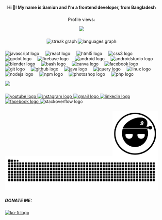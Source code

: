 <h4  align="center">Hi 👋! My name is Samiun and I'm a frontend developer, from Bangladesh</h4>

  

###

  

<div  align="center">
<p>Profile views:</p>
<img  src="https://profile-counter.glitch.me/samiunnafis/count.svg?"  />

</div>

  

###

  

<div  align="center">

<img  src="https://streak-stats.demolab.com?user=samiunnafis&locale=en&mode=daily&theme=dracula&hide_border=false&border_radius=5"  height="150"  alt="streak graph"  />

<img  src="https://github-readme-stats.vercel.app/api/top-langs?username=samiunnafis&locale=en&hide_title=false&layout=compact&card_width=320&langs_count=5&theme=dracula&hide_border=false"  height="150"  alt="languages graph"  />

</div>

  

###

  

<div  align="left">

<img  src="https://cdn.jsdelivr.net/gh/devicons/devicon/icons/javascript/javascript-original.svg"  height="30"  alt="javascript logo"  />

<img  width="12"  />

<img  src="https://cdn.jsdelivr.net/gh/devicons/devicon/icons/react/react-original.svg"  height="30"  alt="react logo"  />

<img  width="12"  />

<img  src="https://cdn.jsdelivr.net/gh/devicons/devicon/icons/html5/html5-original.svg"  height="30"  alt="html5 logo"  />

<img  width="12"  />

<img  src="https://cdn.jsdelivr.net/gh/devicons/devicon/icons/css3/css3-original.svg"  height="30"  alt="css3 logo"  />

<img  width="12"  />

<img  src="https://cdn.jsdelivr.net/gh/devicons/devicon/icons/godot/godot-original.svg"  height="30"  alt="godot logo"  />

<img  width="12"  />

<img  src="https://cdn.jsdelivr.net/gh/devicons/devicon/icons/firebase/firebase-plain.svg"  height="30"  alt="firebase logo"  />

<img  width="12"  />

<img  src="https://cdn.jsdelivr.net/gh/devicons/devicon/icons/android/android-original.svg"  height="30"  alt="android logo"  />

<img  width="12"  />

<img  src="https://cdn.jsdelivr.net/gh/devicons/devicon/icons/androidstudio/androidstudio-original.svg"  height="30"  alt="androidstudio logo"  />

<img  width="12"  />

<img  src="https://cdn.jsdelivr.net/gh/devicons/devicon/icons/blender/blender-original.svg"  height="30"  alt="blender logo"  />

<img  width="12"  />

<img  src="https://cdn.jsdelivr.net/gh/devicons/devicon/icons/bash/bash-original.svg"  height="30"  alt="bash logo"  />

<img  width="12"  />

<img  src="https://cdn.jsdelivr.net/gh/devicons/devicon/icons/canva/canva-original.svg"  height="30"  alt="canva logo"  />

<img  width="12"  />

<img  src="https://cdn.jsdelivr.net/gh/devicons/devicon/icons/facebook/facebook-original.svg"  height="30"  alt="facebook logo"  />

<img  width="12"  />

<img  src="https://cdn.jsdelivr.net/gh/devicons/devicon/icons/git/git-original.svg"  height="30"  alt="git logo"  />

<img  width="12"  />

<img  src="https://cdn.jsdelivr.net/gh/devicons/devicon/icons/github/github-original.svg"  height="30"  alt="github logo"  />

<img  width="12"  />

<img  src="https://cdn.jsdelivr.net/gh/devicons/devicon/icons/java/java-original.svg"  height="30"  alt="java logo"  />

<img  width="12"  />

<img  src="https://cdn.jsdelivr.net/gh/devicons/devicon/icons/jquery/jquery-original.svg"  height="30"  alt="jquery logo"  />

<img  width="12"  />

<img  src="https://cdn.jsdelivr.net/gh/devicons/devicon/icons/linux/linux-original.svg"  height="30"  alt="linux logo"  />

<img  width="12"  />

<img  src="https://cdn.jsdelivr.net/gh/devicons/devicon/icons/nodejs/nodejs-original.svg"  height="30"  alt="nodejs logo"  />

<img  width="12"  />

<img  src="https://cdn.jsdelivr.net/gh/devicons/devicon/icons/npm/npm-original-wordmark.svg"  height="30"  alt="npm logo"  />

<img  width="12"  />

<img  src="https://cdn.jsdelivr.net/gh/devicons/devicon/icons/photoshop/photoshop-plain.svg"  height="30"  alt="photoshop logo"  />

<img  width="12"  />

<img  src="https://cdn.jsdelivr.net/gh/devicons/devicon/icons/php/php-original.svg"  height="30"  alt="php logo"  />

</div>

  <div  align="left">
  
![](https://github-profile-trophy.vercel.app/?username=SamiunNafis&theme=radical&no-frame=false&no-bg=false&margin-w=4)

<div>

###

  

<div  align="left">

<a  href="https://www.youtube.com/@SamiunNafis"  target="_blank">

<img  src="https://img.shields.io/static/v1?message=Youtube&logo=youtube&label=&color=FF0000&logoColor=white&labelColor=&style=for-the-badge"  height="35"  alt="youtube logo"  />

</a>

<a  href="https://www.instagram.com/samiunnafis/"  target="_blank">

<img  src="https://img.shields.io/static/v1?message=Instagram&logo=instagram&label=&color=E4405F&logoColor=white&labelColor=&style=for-the-badge"  height="35"  alt="instagram logo"  />

</a>

<a  href="mailto:luea099@gmail.com"  target="_blank">

<img  src="https://img.shields.io/static/v1?message=Gmail&logo=gmail&label=&color=D14836&logoColor=white&labelColor=&style=for-the-badge"  height="35"  alt="gmail logo"  />

</a>

<a  href="https://www.linkedin.com/in/samiunnafis"  target="_blank">

<img  src="https://img.shields.io/static/v1?message=LinkedIn&logo=linkedin&label=&color=0077B5&logoColor=white&labelColor=&style=for-the-badge"  height="35"  alt="linkedin logo"  />

</a>

<a  href="https://www.facebook.com/im.samiun"  target="_blank">

<img  src="https://img.shields.io/static/v1?message=Facebook&logo=facebook&label=&color=1877F2&logoColor=white&labelColor=&style=for-the-badge"  height="35"  alt="facebook logo"  />

</a>

<img  src="https://img.shields.io/static/v1?message=Stackoverflow&logo=stackoverflow&label=&color=FE7A16&logoColor=white&labelColor=&style=for-the-badge"  height="35"  alt="stackoverflow logo"  />

</div>

  

###

  

<img  align="right"  height="150"  src="https://raw.githubusercontent.com/SamiunNafis/SamiunNafis.github.io/main/favicon.png"  />

  

###

  

<br  clear="both">

  

<img  src="https://raw.githubusercontent.com/samiunnafis/samiunnafis/output/snake.svg"  alt="Snake animation"  />

  

###

  

<h5  align="left">DONATE ME:</h5>

  

###

  

<div  align="left">

<a  href="https://ko-fi.com/samiunnafis"  target="_blank">

<img  src="https://img.shields.io/static/v1?message=Ko-fi&logo=ko-fi&label=&color=F16061&logoColor=white&labelColor=&style=for-the-badge"  height="40"  alt="ko-fi logo"  />

</a>

</div>

  

###
###